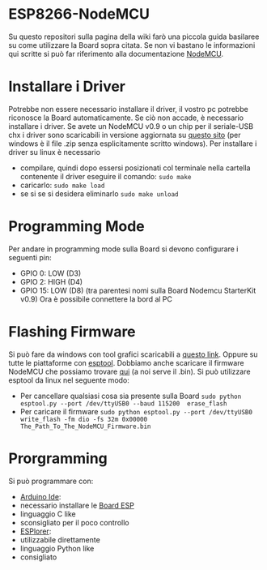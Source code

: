 # ESP8266-NodeMCU
Su questo repositori sulla pagina della wiki farò una piccola guida basilaree su come utilizzare la Board sopra citata.
Se non vi bastano le informazioni qui scritte si può far riferimento alla documentazione [NodeMCU](http://nodemcu.readthedocs.io/en/master/).

# Installare i Driver
Potrebbe non essere necessario installare il driver, il vostro pc potrebbe riconosce la Board automaticamente.
Se ciò non accade, è necessario installare i driver. Se avete un NodeMCU v0.9 o un chip per il seriale-USB chx i driver sono scaricabili in versione aggiornata su [questo sito](http://www.wch.cn/download/CH341SER_LINUX_ZIP.html) (per windows è il file .zip senza esplicitamente scritto windows).
Per installare i driver su linux è necessario 
* compilare, quindi dopo essersi posizionati col terminale nella cartella contenente il driver eseguire il comando:
`sudo make`
* caricarlo:
`sudo make load`
* se si se si desidera eliminarlo
`sudo make unload`

# Programming Mode
Per andare in programming mode sulla Board si devono configurare i seguenti pin:
* GPIO 0: LOW (D3)
* GPIO 2: HIGH (D4)
* GPIO 15: LOW (D8)
(tra parentesi nomi sulla Board Nodemcu StarterKit v0.9)
Ora è possibile connettere la bord al PC

# Flashing Firmware
Si può fare da windows con tool grafici scaricabili a [questo link](https://github.com/nodemcu/nodemcu-flasher). Oppure su tutte le piattaforme con [esptool](https://github.com/espressif/esptool).
Dobbiamo anche scaricare il firmware NodeMCU che possiamo trovare [qui](https://github.com/nodemcu/nodemcu-firmware/releases) (a noi serve il .bin).
Si può utilizzare esptool da linux nel seguente modo:
* Per cancellare qualsiasi cosa sia presente sulla Board
`sudo python esptool.py --port /dev/ttyUSB0 --baud 115200  erase_flash`
* Per caricare il firmware
`sudo python esptool.py --port /dev/ttyUSB0  write_flash -fm dio -fs 32m 0x00000 The_Path_To_The_NodeMCU_Firmware.bin`

# Prorgramming
Si può programmare con:
* [Arduino Ide](http://www.arduino.org/downloads): 
 * necessario installare le [Board ESP](https://github.com/esp8266/Arduino)
 * linguaggio C like
 * sconsigliato per il poco controllo 
* [ESPlorer](https://esp8266.ru/esplorer/):
 * utilizzabile direttamente
 * linguaggio Python like
 * consigliato
